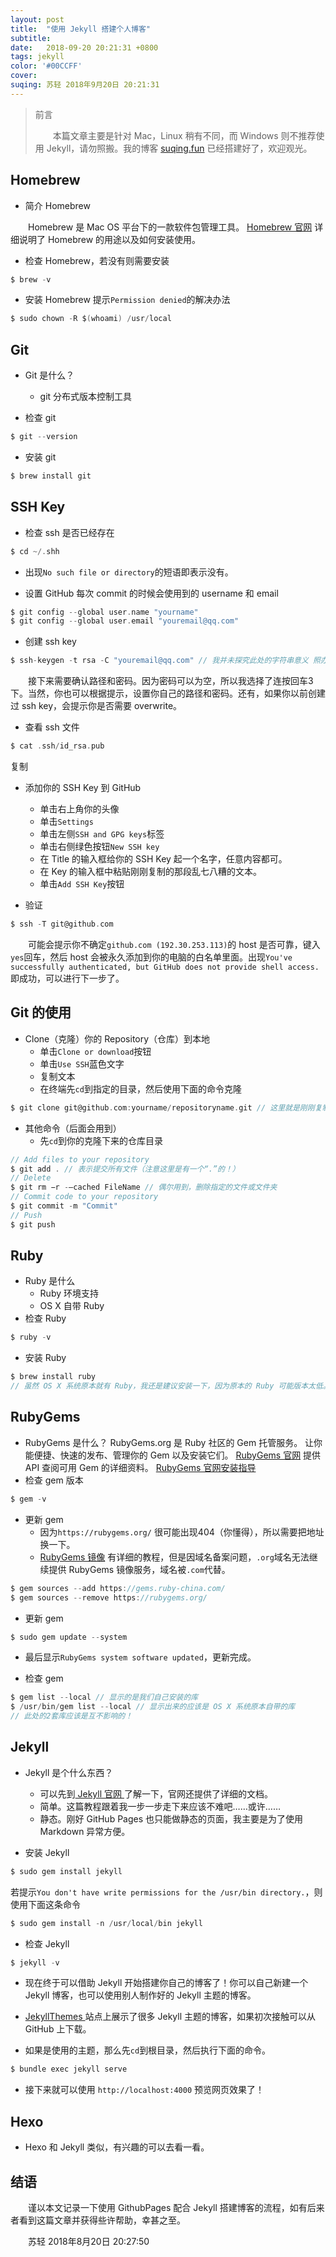 ```yaml
---
layout: post
title:  "使用 Jekyll 搭建个人博客"
subtitle:
date:   2018-09-20 20:21:31 +0800
tags: jekyll
color: '#00CCFF'
cover:
suqing: 苏轻 2018年9月20日 20:21:31
---
```



> 前言
>
> 　　本篇文章主要是针对 Mac，Linux 稍有不同，而 Windows 则不推荐使用 Jekyll，请勿照搬。我的博客
> [suqing.fun](https://suqing.fun)
> 已经搭建好了，欢迎观光。

## Homebrew

- 简介 Homebrew

　　Homebrew 是 Mac OS 平台下的一款软件包管理工具。
[Homebrew 官网](https://brew.sh/index_zh-cn)
详细说明了 Homebrew 的用途以及如何安装使用。

- 检查 Homebrew，若没有则需要安装
```c
$ brew -v
```

- 安装 Homebrew 提示`Permission denied`的解决办法
```c
$ sudo chown -R $(whoami) /usr/local
```

## Git

- Git 是什么？
  - git 分布式版本控制工具

- 检查 git
```c
$ git --version
```

- 安装 git
```c
$ brew install git
```

## SSH Key

- 检查 ssh 是否已经存在
```c
$ cd ~/.shh
```
  - 出现`No such file or directory`的短语即表示没有。

- 设置 GitHub 每次 commit 的时候会使用到的 username 和 email
```c
$ git config --global user.name "yourname"
$ git config --global user.email "youremail@qq.com"
```

- 创建 ssh key
```c
$ ssh-keygen -t rsa -C "youremail@qq.com" // 我并未探究此处的字符串意义 照办就好
```
　　接下来需要确认路径和密码。因为密码可以为空，所以我选择了连按回车3下。当然，你也可以根据提示，设置你自己的路径和密码。还有，如果你以前创建过 ssh key，会提示你是否需要 overwrite。

- 查看 ssh 文件
```c
$ cat .ssh/id_rsa.pub
```
复制

- 添加你的 SSH Key 到 GitHub
  - 单击右上角你的头像
  - 单击`Settings`
  - 单击左侧`SSH and GPG keys`标签
  - 单击右侧绿色按钮`New SSH key`
  - 在 Title 的输入框给你的 SSH Key 起一个名字，任意内容都可。
  - 在 Key 的输入框中粘贴刚刚复制的那段乱七八糟的文本。
  - 单击`Add SSH Key`按钮

- 验证
```c
$ ssh -T git@github.com
```
　　可能会提示你不确定`github.com (192.30.253.113)`的 host 是否可靠，键入`yes`回车，然后 host 会被永久添加到你的电脑的白名单里面。出现`You've successfully authenticated, but GitHub does not provide shell access.`即成功，可以进行下一步了。

## Git 的使用

- Clone（克隆）你的 Repository（仓库）到本地
  - 单击`Clone or download`按钮
  - 单击`Use SSH`蓝色文字
  - 复制文本
  - 在终端先`cd`到指定的目录，然后使用下面的命令克隆
```c
$ git clone git@github.com:yourname/repositoryname.git // 这里就是刚刚复制的文本
```

- 其他命令（后面会用到）
	- 先`cd`到你的克隆下来的仓库目录
```c
// Add files to your repository
$ git add . // 表示提交所有文件（注意这里是有一个“.”的！）
// Delete
$ git rm −r -–cached FileName // 偶尔用到，删除指定的文件或文件夹
// Commit code to your repository
$ git commit -m "Commit"
// Push
$ git push
```


## Ruby

- Ruby 是什么
  * Ruby 环境支持
  * OS X 自带 Ruby
- 检查 Ruby
```c
$ ruby -v
```

- 安装 Ruby
```c
$ brew install ruby
// 虽然 OS X 系统原本就有 Ruby，我还是建议安装一下，因为原本的 Ruby 可能版本太低。
```

## RubyGems
- RubyGems 是什么？
RubyGems.org 是 Ruby 社区的 Gem 托管服务。
让你能便捷、快速的发布、管理你的 Gem 以及安装它们。
[RubyGems 官网](https://rubygems.org) 提供 API 查阅可用 Gem 的详细资料。
[RubyGems 官网安装指导](https://rubygems.org/pages/download)
- 检查 gem 版本
```c
$ gem -v
```
- 更新 gem
  * 因为`https://rubygems.org/` 很可能出现404（你懂得），所以需要把地址换一下。
  * [RubyGems 镜像](https://ruby.taobao.org) 有详细的教程，但是因域名备案问题，`.org`域名无法继续提供 RubyGems 镜像服务，域名被`.com`代替。
```c
$ gem sources --add https://gems.ruby-china.com/
$ gem sources --remove https://rubygems.org/
```

  * 更新 gem
```c
$ sudo gem update --system
```
  * 最后显示`RubyGems system software updated`，更新完成。

- 检查 gem
```c
$ gem list --local // 显示的是我们自己安装的库
$ /usr/bin/gem list --local // 显示出来的应该是 OS X 系统原本自带的库
// 此处的2套库应该是互不影响的！
```

## Jekyll

- Jekyll 是个什么东西？
  * 可以先到[ Jekyll 官网 ](https://jekyllrb.com)了解一下，官网还提供了详细的文档。
  * 简单。这篇教程跟着我一步一步走下来应该不难吧……或许……
  * 静态。刚好 GitHub Pages 也只能做静态的页面，我主要是为了使用 Markdown 异常方便。

- 安装 Jekyll
```c
$ sudo gem install jekyll
```
若提示`You don't have write permissions for the /usr/bin directory.`，则使用下面这条命令
```c
$ sudo gem install -n /usr/local/bin jekyll
```

- 检查 Jekyll
```c
$ jekyll -v
```

- 现在终于可以借助 Jekyll 开始搭建你自己的博客了！你可以自己新建一个 Jekyll 博客，也可以使用别人制作好的 Jekyll 主题的博客。
- [JekyllThemes ](http://jekyllthemes.org)站点上展示了很多 Jekyll 主题的博客，如果初次接触可以从 GitHub 上下载。

- 如果是使用的主题，那么先`cd`到根目录，然后执行下面的命令。
```c
$ bundle exec jekyll serve
```

- 接下来就可以使用 `http://localhost:4000` 预览网页效果了！

## Hexo

- Hexo 和 Jekyll 类似，有兴趣的可以去看一看。


## 结语
　　谨以本文记录一下使用 GithubPages 配合 Jekyll 搭建博客的流程，如有后来者看到这篇文章并获得些许帮助，幸甚之至。

　　苏轻 2018年8月20日 20:27:50